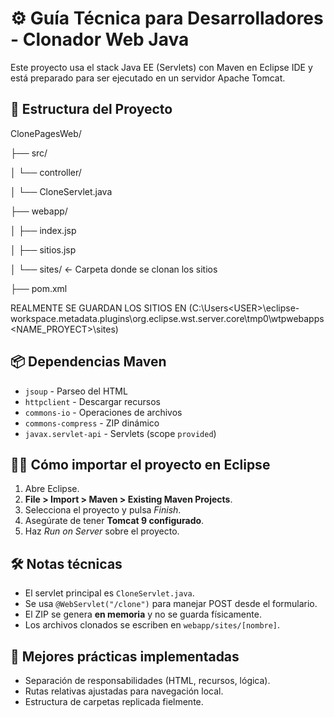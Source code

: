 # ⚙️ Guía Técnica para Desarrolladores - Clonador Web Java

Este proyecto usa el stack Java EE (Servlets) con Maven en Eclipse IDE y está preparado para ser ejecutado en un servidor Apache Tomcat.

## 📁 Estructura del Proyecto

ClonePagesWeb/

├── src/

│ └── controller/

│ └── CloneServlet.java

├── webapp/

│ ├── index.jsp

│ ├── sitios.jsp

│ └── sites/ ← Carpeta donde se clonan los sitios

├── pom.xml

REALMENTE SE GUARDAN LOS SITIOS EN (C:\Users\<USER>\eclipse-workspace\.metadata\.plugins\org.eclipse.wst.server.core\tmp0\wtpwebapps\<NAME_PROYECT>\sites)

## 📦 Dependencias Maven

- `jsoup` - Parseo del HTML
- `httpclient` - Descargar recursos
- `commons-io` - Operaciones de archivos
- `commons-compress` - ZIP dinámico
- `javax.servlet-api` - Servlets (scope `provided`)

## 🧑‍💻 Cómo importar el proyecto en Eclipse

1. Abre Eclipse.
2. **File > Import > Maven > Existing Maven Projects**.
3. Selecciona el proyecto y pulsa _Finish_.
4. Asegúrate de tener **Tomcat 9 configurado**.
5. Haz _Run on Server_ sobre el proyecto.

## 🛠️ Notas técnicas

- El servlet principal es `CloneServlet.java`.
- Se usa `@WebServlet("/clone")` para manejar POST desde el formulario.
- El ZIP se genera **en memoria** y no se guarda físicamente.
- Los archivos clonados se escriben en `webapp/sites/[nombre]`.

## 📎 Mejores prácticas implementadas

- Separación de responsabilidades (HTML, recursos, lógica).
- Rutas relativas ajustadas para navegación local.
- Estructura de carpetas replicada fielmente.
